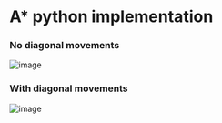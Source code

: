 # A* python implementation


### No diagonal movements

![image](https://user-images.githubusercontent.com/28797741/139746068-2dbeada7-f7da-46f1-a91b-df785606b6c8.png)


### With diagonal movements

![image](https://user-images.githubusercontent.com/28797741/139746082-e94d77be-ce56-4c35-aa06-28a44e557236.png)
